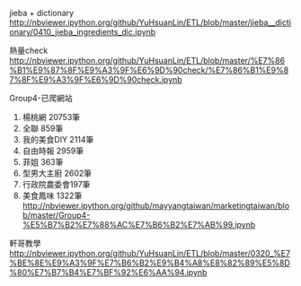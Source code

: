 jieba + dictionary
http://nbviewer.ipython.org/github/YuHsuanLin/ETL/blob/master/jieba__dictionary/0410_jieba_ingredients_dic.ipynb

熱量check
http://nbviewer.ipython.org/github/YuHsuanLin/ETL/blob/master/%E7%86%B1%E9%87%8F%E9%A3%9F%E6%9D%90check/%E7%86%B1%E9%87%8F%E9%A3%9F%E6%9D%90check.ipynb

Group4-已爬網站 
1. 楊桃網 20753筆 
2. 全聯 859筆
3. 我的美食DIY 2114筆 
4. 自由時報 2959筆
5. 菲姐 363筆
6. 型男大主廚 2602筆 
7. 行政院農委會197筆
8. 美食鳳味 1322筆
http://nbviewer.ipython.org/github/mayyangtaiwan/marketingtaiwan/blob/master/Group4-%E5%B7%B2%E7%88%AC%E7%B6%B2%E7%AB%99.ipynb

軒哥教學
http://nbviewer.ipython.org/github/YuHsuanLin/ETL/blob/master/0320_%E7%BE%8E%E9%A3%9F%E7%B6%B2%E9%B4%A8%E8%82%89%E5%8D%80%E7%B7%B4%E7%BF%92%E6%AA%94.ipynb
